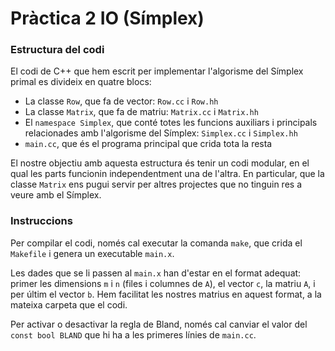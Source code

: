 # Pràctica 2 IO (Símplex)

### Estructura del codi

El codi de C++ que hem escrit per implementar l'algorisme del Símplex primal es divideix en quatre blocs:

+ La classe `Row`, que fa de vector: `Row.cc` i `Row.hh`
+ La classe `Matrix`, que fa de matriu: `Matrix.cc` i `Matrix.hh`
+ El `namespace Simplex`, que conté totes les funcions auxiliars i principals relacionades amb l'algorisme del Símplex: `Simplex.cc` i `Simplex.hh`
+ `main.cc`, que és el programa principal que crida tota la resta

El nostre objectiu amb aquesta estructura és tenir un codi modular, en el qual les parts funcionin independentment una de l'altra. En particular, que la classe `Matrix` ens pugui servir per altres projectes que no tinguin res a veure amb el Símplex.

### Instruccions

Per compilar el codi, només cal executar la comanda `make`, que crida el `Makefile` i genera un executable `main.x`.

Les dades que se li passen al `main.x` han d'estar en el format adequat: primer les dimensions `m` i `n` (files i columnes de `A`), el vector `c`, la matriu `A`, i per últim el vector `b`. Hem facilitat les nostres matrius en aquest format, a la mateixa carpeta que el codi.

Per activar o desactivar la regla de Bland, només cal canviar el valor del `const bool BLAND` que hi ha a les primeres línies de `main.cc`.

